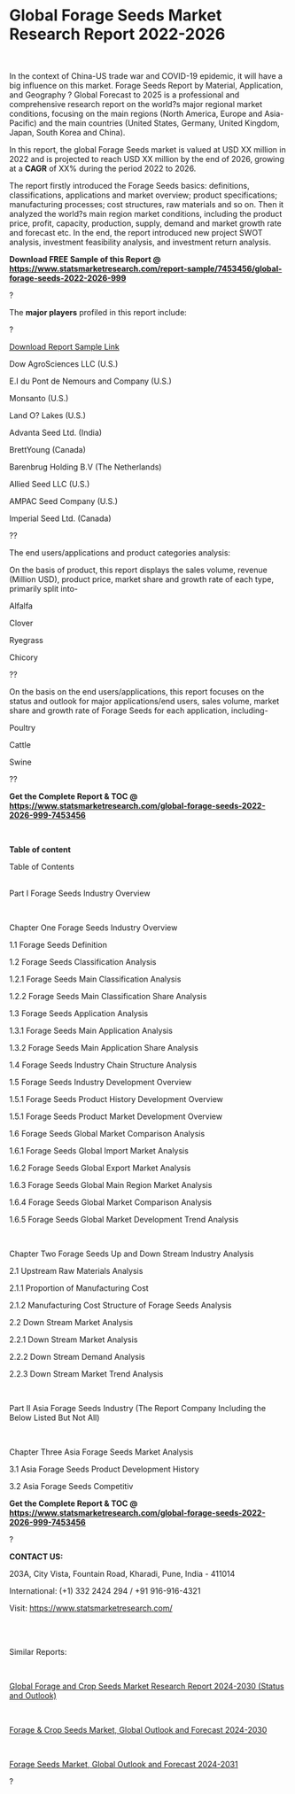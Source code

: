 <h1>Global Forage Seeds Market Research Report 2022-2026</h1><br/><p>In the context of China-US trade war and COVID-19 epidemic, it will have a big influence on this market. Forage Seeds Report by Material, Application, and Geography ? Global Forecast to 2025 is a professional and comprehensive research report on the world?s major regional market conditions, focusing on the main regions (North America, Europe and Asia-Pacific) and the main countries (United States, Germany, United Kingdom, Japan, South Korea and China).</p>
 
 
 
 <p>In this report, the global Forage Seeds market is valued at USD XX million in 2022 and is projected to reach USD XX million by the end of 2026, growing at a <strong>CAGR</strong> of XX% during the period 2022 to 2026.</p>
 
 
 
 <p>The report firstly introduced the Forage Seeds basics: definitions, classifications, applications and market overview; product specifications; manufacturing processes; cost structures, raw materials and so on. Then it analyzed the world?s main region market conditions, including the product price, profit, capacity, production, supply, demand and market growth rate and forecast etc. In the end, the report introduced new project SWOT analysis, investment feasibility analysis, and investment return analysis.</p>
 
 
 
 <div><b>Download FREE Sample of this Report @ <a href="https://www.statsmarketresearch.com/download-free-sample/7453456/global-forage-seeds-2022-2026-999">https://www.statsmarketresearch.com/report-sample/7453456/global-forage-seeds-2022-2026-999</a></b></div>
 
 
 
 <p>? </p>
 
 
 
 <p>The <strong>major players</strong> profiled in this report include:</p>
 
 
 
 <p>? </p>
 
 
 
 <p><a href="https://www.statsmarketresearch.com/download-free-sample/7453456/global-forage-seeds-2022-2026-999">Download Report Sample Link</a></p>
 
 
 
 <p>Dow AgroSciences LLC (U.S.)</p>
 
 
 
 <p>E.I du Pont de Nemours and Company (U.S.)</p>
 
 
 
 <p>Monsanto (U.S.)</p>
 
 
 
 <p>Land O? Lakes (U.S.)</p>
 
 
 
 <p>Advanta Seed Ltd. (India)</p>
 
 
 
 <p>BrettYoung (Canada)</p>
 
 
 
 <p>Barenbrug Holding B.V (The Netherlands)</p>
 
 
 
 <p>Allied Seed LLC (U.S.)</p>
 
 
 
 <p>AMPAC Seed Company (U.S.)</p>
 
 
 
 <p>Imperial Seed Ltd. (Canada)</p>
 
 
 
 <p>??</p>
 
 
 
 <p>The end users/applications and product categories analysis:</p>
 
 
 
 <p>On the basis of product, this report displays the sales volume, revenue (Million USD), product price, market share and growth rate of each type, primarily split into-</p>
 
 
 
 <p>Alfalfa</p>
 
 
 
 <p>Clover</p>
 
 
 
 <p>Ryegrass</p>
 
 
 
 <p>Chicory</p>
 
 
 
 <p>??</p>
 
 
 
 <p>On the basis on the end users/applications, this report focuses on the status and outlook for major applications/end users, sales volume, market share and growth rate of Forage Seeds for each application, including-</p>
 
 
 
 <p>Poultry</p>
 
 
 
 <p>Cattle</p>
 
 
 
 <p>Swine</p>
 
 
 
 <p>??</p>
 
 
 
 <div><b>Get the Complete Report & TOC @ <a href="https://www.statsmarketresearch.com/global-forage-seeds-2022-2026-999-7453456">https://www.statsmarketresearch.com/global-forage-seeds-2022-2026-999-7453456</a></b></div>
 
 
 
 <p><br />
 
 <b>Table of content</b></p>
 
 
 
 <p>Table of Contents<br />
 
 <br />
 
 Part I Forage Seeds Industry Overview<br />
 
 <br />
 
 Chapter One Forage Seeds Industry Overview<br />
 
 1.1 Forage Seeds Definition<br />
 
 1.2 Forage Seeds Classification Analysis<br />
 
 1.2.1 Forage Seeds Main Classification Analysis<br />
 
 1.2.2 Forage Seeds Main Classification Share Analysis<br />
 
 1.3 Forage Seeds Application Analysis<br />
 
 1.3.1 Forage Seeds Main Application Analysis<br />
 
 1.3.2 Forage Seeds Main Application Share Analysis<br />
 
 1.4 Forage Seeds Industry Chain Structure Analysis<br />
 
 1.5 Forage Seeds Industry Development Overview<br />
 
 1.5.1 Forage Seeds Product History Development Overview<br />
 
 1.5.1 Forage Seeds Product Market Development Overview<br />
 
 1.6 Forage Seeds Global Market Comparison Analysis<br />
 
 1.6.1 Forage Seeds Global Import Market Analysis<br />
 
 1.6.2 Forage Seeds Global Export Market Analysis<br />
 
 1.6.3 Forage Seeds Global Main Region Market Analysis<br />
 
 1.6.4 Forage Seeds Global Market Comparison Analysis<br />
 
 1.6.5 Forage Seeds Global Market Development Trend Analysis<br />
 
 <br />
 
 Chapter Two Forage Seeds Up and Down Stream Industry Analysis<br />
 
 2.1 Upstream Raw Materials Analysis<br />
 
 2.1.1 Proportion of Manufacturing Cost<br />
 
 2.1.2 Manufacturing Cost Structure of Forage Seeds Analysis<br />
 
 2.2 Down Stream Market Analysis<br />
 
 2.2.1 Down Stream Market Analysis<br />
 
 2.2.2 Down Stream Demand Analysis<br />
 
 2.2.3 Down Stream Market Trend Analysis<br />
 
 <br />
 
 Part II Asia Forage Seeds Industry (The Report Company Including the Below Listed But Not All)<br />
 
 <br />
 
 Chapter Three Asia Forage Seeds Market Analysis<br />
 
 3.1 Asia Forage Seeds Product Development History<br />
 
 3.2 Asia Forage Seeds Competitiv</p>
 
 
 
 <div><b>Get the Complete Report & TOC @ <a href="https://www.statsmarketresearch.com/global-forage-seeds-2022-2026-999-7453456">https://www.statsmarketresearch.com/global-forage-seeds-2022-2026-999-7453456</a></b></div>
 
 
 
 <p>? </p>
 
 
 
 <p><b>CONTACT US:</b><br />
 
 203A, City Vista, Fountain Road, Kharadi, Pune, India - 411014<br />
 
 International: (+1) 332 2424 294 / +91 916-916-4321<br />
 
 Visit: <a href="https://www.statsmarketresearch.com/">https://www.statsmarketresearch.com/</a><br />
 
 <br />
 
 <br />
 
 Similar Reports:<br />
 
 <br />
 
 <a href="https://www.statsmarketresearch.com/global-forage-crop-seeds-2024-2030-30-7942268">Global Forage and Crop Seeds Market Research Report 2024-2030 (Status and Outlook)</a><br />
 
 <br />
 
 <a href="https://www.statsmarketresearch.com/global-forage-crop-seeds-forecast-2024-2030-923-7901188">Forage & Crop Seeds Market, Global Outlook and Forecast 2024-2030</a><br />
 
 <br />
 
 <a href="https://www.statsmarketresearch.com/global-forage-seeds-forecast-2024-2031-732-7875823">Forage Seeds Market, Global Outlook and Forecast 2024-2031</a><br />
 
 ? </p>